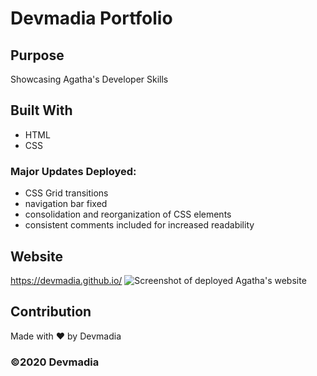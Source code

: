 # Devmadia Portfolio

## Purpose
Showcasing Agatha's Developer Skills

## Built With
* HTML
* CSS

### Major Updates Deployed: 
- CSS Grid transitions
- navigation bar fixed
- consolidation and reorganization of CSS elements
- consistent comments included for increased readability

## Website
https://devmadia.github.io/
![Screenshot of deployed Agatha's website](https://devmadia.github.io/assets/images/portfolio.png)

## Contribution
Made with ❤️ by Devmadia

### ©️2020 Devmadia
